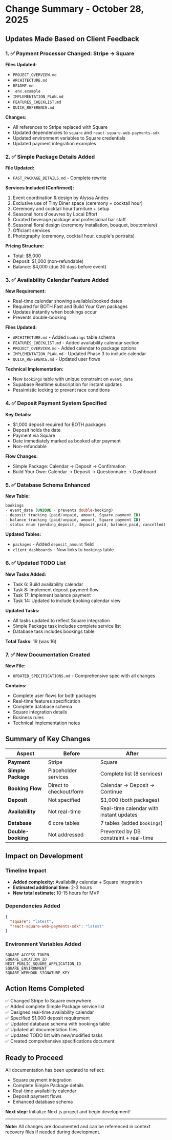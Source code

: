 # Change Summary - October 28, 2025

## Updates Made Based on Client Feedback

### 1. ✅ Payment Processor Changed: Stripe → Square

**Files Updated:**
- `PROJECT_OVERVIEW.md`
- `ARCHITECTURE.md`
- `README.md`
- `.env.example`
- `IMPLEMENTATION_PLAN.md`
- `FEATURES_CHECKLIST.md`
- `QUICK_REFERENCE.md`

**Changes:**
- All references to Stripe replaced with Square
- Updated dependencies to `square` and `react-square-web-payments-sdk`
- Updated environment variables to Square credentials
- Updated payment integration examples

### 2. ✅ Simple Package Details Added

**File Updated:**
- `FAST_PACKAGE_DETAILS.md` - Complete rewrite

**Services Included (Confirmed):**
1. Event coordination & design by Alyssa Andes
2. Exclusive use of Tiny Diner space (ceremony + cocktail hour)
3. Ceremony and cocktail hour furniture + setup
4. Seasonal hors d'oeuvres by Local Effort
5. Curated beverage package and professional bar staff
6. Seasonal floral design (ceremony installation, bouquet, boutonniere)
7. Officiant services
8. Photography (ceremony, cocktail hour, couple's portraits)

**Pricing Structure:**
- Total: $5,000
- Deposit: $1,000 (non-refundable)
- Balance: $4,000 (due 30 days before event)

### 3. ✅ Availability Calendar Feature Added

**New Requirement:**
- Real-time calendar showing available/booked dates
- Required for BOTH Fast and Build Your Own packages
- Updates instantly when bookings occur
- Prevents double-booking

**Files Updated:**
- `ARCHITECTURE.md` - Added `bookings` table schema
- `FEATURES_CHECKLIST.md` - Added availability calendar section
- `PROJECT_OVERVIEW.md` - Added calendar to package options
- `IMPLEMENTATION_PLAN.md` - Updated Phase 3 to include calendar
- `QUICK_REFERENCE.md` - Updated user flows

**Technical Implementation:**
- New `bookings` table with unique constraint on `event_date`
- Supabase Realtime subscription for instant updates
- Pessimistic locking to prevent race conditions

### 4. ✅ Deposit Payment System Specified

**Key Details:**
- $1,000 deposit required for BOTH packages
- Deposit holds the date
- Payment via Square
- Date immediately marked as booked after payment
- Non-refundable

**Flow Changes:**
- Simple Package: Calendar → Deposit → Confirmation
- Build Your Own: Calendar → Deposit → Questionnaire → Dashboard

### 5. ✅ Database Schema Enhanced

**New Table:**
```sql
bookings
- event_date (UNIQUE - prevents double-booking)
- deposit tracking (paid/unpaid, amount, Square payment ID)
- balance tracking (paid/unpaid, amount, Square payment ID)
- status enum (pending_deposit, deposit_paid, balance_paid, cancelled)
```

**Updated Tables:**
- `packages` - Added `deposit_amount` field
- `client_dashboards` - Now links to `bookings` table

### 6. ✅ Updated TODO List

**New Tasks Added:**
- Task 6: Build availability calendar
- Task 8: Implement deposit payment flow
- Task 17: Implement balance payment
- Task 14: Updated to include booking calendar view

**Updated Tasks:**
- All tasks updated to reflect Square integration
- Simple Package task includes complete service list
- Database task includes bookings table

**Total Tasks:** 19 (was 16)

### 7. ✅ New Documentation Created

**New File:**
- `UPDATED_SPECIFICATIONS.md` - Comprehensive spec with all changes

**Contains:**
- Complete user flows for both packages
- Real-time features specification
- Complete database schema
- Square integration details
- Business rules
- Technical implementation notes

## Summary of Key Changes

| Aspect | Before | After |
|--------|--------|-------|
| **Payment** | Stripe | Square |
| **Simple Package** | Placeholder services | Complete list (8 services) |
| **Booking Flow** | Direct to checkout/form | Calendar → Deposit → Continue |
| **Deposit** | Not specified | $1,000 (both packages) |
| **Availability** | Not real-time | Real-time calendar with instant updates |
| **Database** | 6 core tables | 7 tables (added `bookings`) |
| **Double-booking** | Not addressed | Prevented by DB constraint + real-time |

## Impact on Development

### Timeline Impact
- **Added complexity:** Availability calendar + Square integration
- **Estimated additional time:** 2-3 hours
- **New total estimate:** 10-15 hours for MVP

### Dependencies Added
```json
{
  "square": "latest",
  "react-square-web-payments-sdk": "latest"
}
```

### Environment Variables Added
```
SQUARE_ACCESS_TOKEN
SQUARE_LOCATION_ID
NEXT_PUBLIC_SQUARE_APPLICATION_ID
SQUARE_ENVIRONMENT
SQUARE_WEBHOOK_SIGNATURE_KEY
```

## Action Items Completed

✅ Changed Stripe to Square everywhere  
✅ Added complete Simple Package service list  
✅ Designed real-time availability calendar  
✅ Specified $1,000 deposit requirement  
✅ Updated database schema with bookings table  
✅ Updated all documentation files  
✅ Updated TODO list with new/modified tasks  
✅ Created comprehensive specifications document  

## Ready to Proceed

All documentation has been updated to reflect:
- Square payment integration
- Complete Simple Package details
- Real-time availability calendar
- Deposit payment flows
- Enhanced database schema

**Next step:** Initialize Next.js project and begin development!

---

**Note:** All changes are documented and can be referenced in context recovery files if needed during development.
